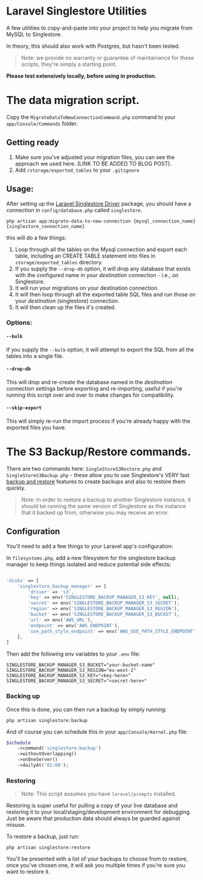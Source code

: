 # Laravel Singlestore Utilities

A few utilities to copy-and-paste into your project to help you migrate from MySQL to Singlestore.

In theory, this should also work with Postgres, but hasn't been tested.

> Note: we provide no warranty or guarantee of maintainance for these scripts, they're simply a starting point.

**Please test extensively locally, before using in production.**

# The data migration script.

Copy the `MigrateDataToNewConnectionCommand.php` command to your `app/Console/Commands` folder.

## Getting ready

1. Make sure you've adjusted your migration files, you can see the approach we used here. (LINK TO BE ADDED TO BLOG POST).
2. Add `/storage/exported_tables` to your `.gitignore`

## Usage:

After setting up the [Laravel Singlestore Driver](https://github.com/singlestore-labs/singlestoredb-laravel-driver) package, you should have a connection in `config/database.php` called `singlestore`.

```
php artisan app:migrate-data-to-new-connection {mysql_connection_name} {singlestore_connection_name}
```

this will do a few things:

1. Loop through all the tables on the Mysql connection and export each table, including an CREATE TABLE statement into files in `storage/exported_tables` directory.
2. If you supply the `--drop-db` option, it will drop any database that exists with the configured name in your _destination_ connection - i.e., on Singlestore.
3. It will run your migrations on your destination connection.
4. It will then loop through all the exported table SQL files and run those on your _destination_ (singlestore) connection.
5. It will then clean up the files it's created.

### Options:

#### `--bulk`

If you supply the `--bulk` option, it will attempt to export the SQL from all the tables into a single file.

#### `--drop-db`

This will drop and re-create the database named in the _destination_ connection settings before exporting and re-importing, useful if you're running this script over and over to make changes for compatibility.

#### `--skip-export`

This will simply re-run the import process if you're already happy with the exported files you have.

# The S3 Backup/Restore commands.

There are two commands here: `SingleStoreS3Restore.php` and `SingleStoreS3Backup.php` - these allow you to use Singlestore's VERY fast [backup and restore](https://docs.singlestore.com/cloud/reference/sql-reference/operational-commands/backup-database/) features to create backups and also to restore them quickly.

> Note: In order to restore a backup to another Singlestore instance, it should be running the same version of Singlestore as the instance that it backed up from, otherwise you may receive an error.

## Configuration

You'll need to add a few things to your Laravel app's configuration:

In `filesystems.php`, add a new filesystem for the singlestore backup manager to keep things isolated and reduce potential side effects:

```php

'disks' => [
    'singlestore_backup_manager' => [
        'driver' => 's3',
        'key' => env('SINGLESTORE_BACKUP_MANAGER_S3_KEY', null),
        'secret' => env('SINGLESTORE_BACKUP_MANAGER_S3_SECRET'),
        'region' => env('SINGLESTORE_BACKUP_MANAGER_S3_REGION'),
        'bucket' => env('SINGLESTORE_BACKUP_MANAGER_S3_BUCKET'),
        'url' => env('AWS_URL'),
        'endpoint' => env('AWS_ENDPOINT'),
        'use_path_style_endpoint' => env('AWS_USE_PATH_STYLE_ENDPOINT', false),
    ],
]
```

Then add the following env variables to your `.env` file:

```env
SINGLESTORE_BACKUP_MANAGER_S3_BUCKET="your-bucket-name"
SINGLESTORE_BACKUP_MANAGER_S3_REGION="eu-west-2"
SINGLESTORE_BACKUP_MANAGER_S3_KEY="<key-here>"
SINGLESTORE_BACKUP_MANAGER_S3_SECRET="<secret-here>"
```

### Backing up

Once this is done, you can then run a backup by simply running:

```
php artisan singlestore:backup
```

And of course you can schedule this in your `app/Console/Kernel.php` file:

```php
$schedule
    ->command('singlestore:backup')
    ->withoutOverlapping()
    ->onOneServer()
    ->dailyAt('01:00');
```

### Restoring

> Note: This script assumes you have `laravel/prompts` installed.

Restoring is super useful for pulling a copy of your live database and restoring it to your local/staging/development environment for debugging. Just be aware that production data should always be guarded against misuse.

To restore a backup, just run:

```
php artisan singlestore:restore
```

You'll be presented with a list of your backups to choose from to restore, once you've chosen one, it will ask you multiple times if you're sure you want to restore it.
